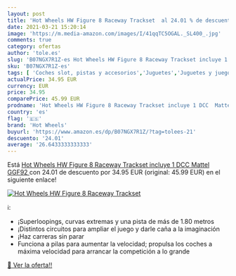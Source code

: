 ```yaml
---
layout: post
title: 'Hot Wheels HW Figure 8 Raceway Trackset  al 24.01 % de descuento'
date: 2021-03-21 15:20:14
image: 'https://m.media-amazon.com/images/I/41qqTC5OGAL._SL400_.jpg'
comments: true
category: ofertas
author: 'tole.es'
slug: 'B07NGX7R1Z-es Hot Wheels HW Figure 8 Raceway Trackset incluye 1 DCC...'
sku: 'B07NGX7R1Z-es'
tags: [ 'Coches slot, pistas y accesorios','Juguetes','Juguetes y juegos','Muñecos y figuras','Pistas slot','Vehículos de juguete para niños','hot wheels','mattel', ]
actualPrice: 34.95 EUR
currency: EUR
price: 34.95
comparePrice: 45.99 EUR
prodname: 'Hot Wheels HW Figure 8 Raceway Trackset incluye 1 DCC  Mattel GGF92 '
country: 'es'
flag: '🇪🇸'
brand: 'Hot Wheels'
buyurl: 'https://www.amazon.es/dp/B07NGX7R1Z/?tag=tolees-21'
descuento: '24.01'
average: '26.6433333333333'
---
```


Está [Hot Wheels HW Figure 8 Raceway Trackset incluye 1 DCC  Mattel GGF92 ](https://www.amazon.es/dp/B07NGX7R1Z/?tag=tolees-21) con 24.01 de descuento por 34.95 EUR (original: 45.99 EUR) en el siguiente enlace!

[![Hot Wheels HW Figure 8 Raceway Trackset ](https://m.media-amazon.com/images/I/41qqTC5OGAL._SL400_.jpg)](https://www.amazon.es/dp/B07NGX7R1Z/?tag=tolees-21)

ℹ️:

- ¡Superloopings, curvas extremas y una pista de más de 1.80 metros
- ¡Distintos circuitos para ampliar el juego y darle caña a la imaginación
- ¡Haz carreras sin parar
- Funciona a pilas para aumentar la velocidad; propulsa los coches a máxima velocidad para arrancar la competición a lo grande

[🛒 Ver la oferta!!](https://www.amazon.es/dp/B07NGX7R1Z/?tag=tolees-21)
